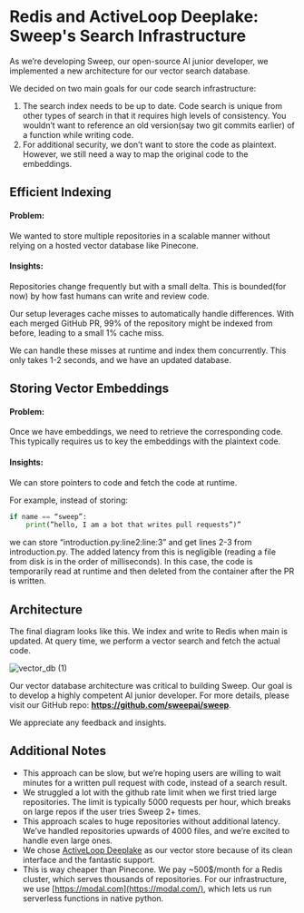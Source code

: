 # **Redis and ActiveLoop Deeplake: Sweep's Search Infrastructure**

As we’re developing Sweep, our open-source AI junior developer, we implemented a new architecture for our vector search database.

We decided on two main goals for our code search infrastructure:

1. The search index needs to be up to date. Code search is unique from other types of search in that it requires high levels of consistency. You wouldn’t want to reference an old version(say two git commits earlier) of a function while writing code.
2. For additional security, we don’t want to store the code as plaintext. However, we still need a way to map the original code to the embeddings.

## **Efficient Indexing**

#### Problem: 
We wanted to store multiple repositories in a scalable manner without relying on a hosted vector database like Pinecone. 

#### Insights: 
Repositories change frequently but with a small delta. This is bounded(for now) by how fast humans can write and review code.

Our setup leverages cache misses to automatically handle differences. With each merged GitHub PR, 99% of the repository might be indexed from before, leading to a small 1% cache miss. 

We can handle these misses at runtime and index them concurrently. This only takes 1-2 seconds, and we have an updated database. 

## **Storing Vector Embeddings**

#### Problem:
Once we have embeddings, we need to retrieve the corresponding code. This typically requires us to key the embeddings with the plaintext code.

#### Insights: 
We can store pointers to code and fetch the code at runtime. 

For example, instead of storing:
```python
if name == “sweep”:
    print(”hello, I am a bot that writes pull requests”)”
```
we can store “introduction.py:line2:line:3” and get lines 2-3 from introduction.py. The added latency from this is negligible (reading a file from disk is in the order of milliseconds). In this case, the code is temporarily read at runtime and then deleted from the container after the PR is written.

## **Architecture**
The final diagram looks like this. We index and write to Redis when main is updated. At query time, we perform a vector search and fetch the actual code.

![vector_db (1)](https://github.com/sweepai/sweep/assets/44910023/b2a7a2d2-7880-4553-b233-5aa68fd6f14d)

Our vector database architecture was critical to building Sweep. Our goal is to develop a highly competent AI junior developer. For more details, please visit our GitHub repo: **https://github.com/sweepai/sweep**.

We appreciate any feedback and insights.

## **Additional Notes**

- This approach can be slow, but we’re hoping users are willing to wait minutes for a written pull request with code, instead of a search result.
- We struggled a lot with the github rate limit when we first tried large repositories. The limit is typically 5000 requests per hour, which breaks on large repos if the user tries Sweep 2+ times.
- This approach scales to huge repositories without additional latency. We’ve handled repositories upwards of 4000 files, and we’re excited to handle even large ones.
- We chose [ActiveLoop Deeplake](https://docs.deeplake.ai/en/latest/index.html) as our vector store because of its clean interface and the fantastic support.
- This is way cheaper than Pinecone. We pay ~500$/month for a Redis cluster, which serves thousands of repositories. For our infrastructure, we use [https://modal.com](https://modal.com/), which lets us run serverless functions in native python.
